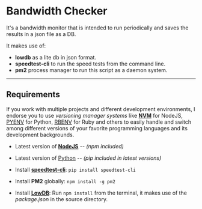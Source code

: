 # Bandwidth Checker
It's a bandwidth monitor that is intended to run periodically and saves the results in a json file as a DB.

It makes use of:
- **lowdb** as a lite db in json format.
- **speedtest-cli** to run the speed tests from the command line.
- **pm2** process manager to run this script as a daemon system.
---
## Requirements
If you work with multiple projects and different development environments, I endorse you to use *versioning manager systems* like **[NVM](https://github.com/nvm-sh/nvm)** for NodeJS, [PYENV](https://github.com/pyenv/pyenv) for Python, [RBENV](https://github.com/rbenv/rbenv) for Ruby and others to easily handle and switch among different versions of your favorite programming languages and its development backgrounds.

- Latest version of **[NodeJS](https://nodejs.org/en/)** 
*-- (npm included)*

- Latest version of [Python](https://www.python.org/) *-- (pip included in latest versions)*

- Install **[speedtest-cli](https://github.com/sivel/speedtest-cli)**: `pip install speedtest-cli`

- Install **PM2** globally: `npm install -g pm2`

- Install **[LowDB](https://github.com/typicode/lowdb)**: Run `npm install` from the terminal, it makes use of the *package.json* in the source directory.
